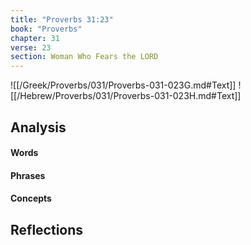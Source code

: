 ```yaml
---
title: "Proverbs 31:23"
book: "Proverbs"
chapter: 31
verse: 23
section: Woman Who Fears the LORD
---
```

![[/Greek/Proverbs/031/Proverbs-031-023G.md#Text]]
![[/Hebrew/Proverbs/031/Proverbs-031-023H.md#Text]]

## Analysis

#### Words

#### Phrases

#### Concepts

## Reflections
